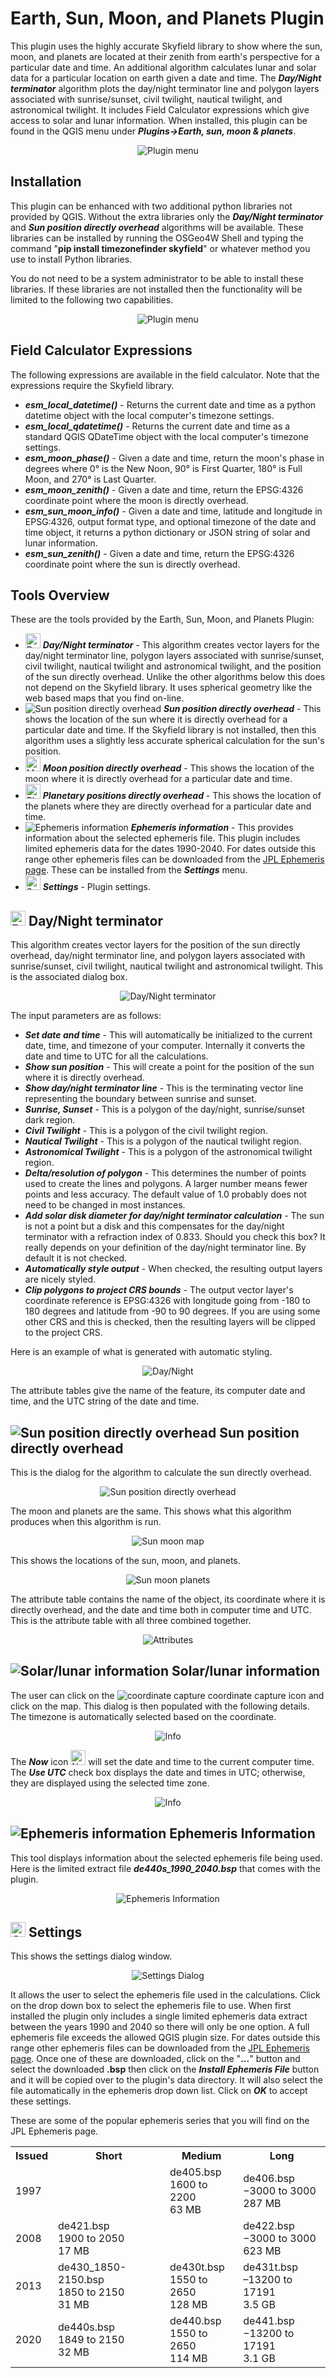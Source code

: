 # Earth, Sun, Moon, and Planets Plugin

This plugin uses the highly accurate Skyfield library to show where the sun, moon, and planets are located at their zenith from earth's perspective for a particular date and time. An additional algorithm calculates lunar and solar data for a particular location on earth given a date and time. The ***Day/Night terminator*** algorithm plots the day/night terminator line and polygon layers associated with sunrise/sunset, civil twilight, nautical twilight, and astronomical twilight. It includes Field Calculator expressions which give access to solar and lunar information. When installed, this plugin can be found in the QGIS menu under ***Plugins->Earth, sun, moon &amp; planets***. 

<div style="text-align:center"><img src="doc/menu.jpg" alt="Plugin menu"></div>

## Installation
This plugin can be enhanced with two additional python libraries not provided by QGIS. Without the extra libraries only the ***Day/Night terminator*** and ***Sun position directly overhead*** algorithms will be available. These libraries can be installed by running the OSGeo4W Shell and typing the command "**pip install timezonefinder skyfield**" or whatever method you use to install Python libraries.

You do not need to be a system administrator to be able to install these libraries. If these libraries are not installed then the functionality will be limited to the following two capabilities.

<div style="text-align:center"><img src="doc/menu_limited.jpg" alt="Plugin menu"></div>

## Field Calculator Expressions

The following expressions are available in the field calculator. Note that the expressions require the Skyfield library.

* ***esm_local_datetime()*** - Returns the current date and time as a python datetime object with the local computer's timezone settings.
* ***esm_local_qdatetime()*** - Returns the current date and time as a standard QGIS QDateTime object with the local computer's timezone settings. 
* ***esm_moon_phase()*** - Given a date and time, return the moon's phase in degrees where 0° is the New Noon, 90° is First Quarter, 180° is Full Moon, and 270° is Last Quarter.
* ***esm_moon_zenith()*** - Given a date and time, return the EPSG:4326 coordinate point where the moon is directly overhead. 
* ***esm_sun_moon_info()*** - Given a date and time, latitude and longitude in EPSG:4326, output format type, and optional timezone of the date and time object, it returns a python dictionary or JSON string of solar and lunar information.
* ***esm_sun_zenith()*** - Given a date and time, return the EPSG:4326 coordinate point where the sun is directly overhead.

## Tools Overview

These are the tools provided by the Earth, Sun, Moon, and Planets Plugin:

* <img src="icons/daynight.png" width=24 height=24 alt="Day/Night terminator"> ***Day/Night terminator*** - This algorithm creates vector layers for the day/night terminator line, polygon layers associated with sunrise/sunset, civil twilight, nautical twilight and astronomical twilight, and the position of the sun directly overhead. Unlike the other algorithms below this does not depend on the Skyfield library. It uses spherical geometry like the web based maps that you find on-line.
* <img src="icons/sun_icon.svg" alt="Sun position directly overhead"> ***Sun position directly overhead*** - This shows the location of the sun where it is directly overhead for a particular date and time. If the Skyfield library is not installed, then this algorithm uses a slightly less accurate spherical calculation for the sun's position.
* <img src="icons/moon.png" width=24 height=24 alt="Moon position directly overhead"> ***Moon position directly overhead*** - This shows the location of the moon where it is directly overhead for a particular date and time.
* <img src="icons/venus.png" width=24 height=24 alt="Planetary positions directly overhead"> ***Planetary positions directly overhead*** - This shows the location of the planets where they are directly overhead for a particular date and time.
* <img src="icons/ephem.svg" alt="Ephemeris information"> ***Ephemeris information*** - This provides information about the selected ephemeris file. This plugin includes limited ephemeris data for the dates 1990-2040. For dates outside this range other ephemeris files can be downloaded from the <a href="https://naif.jpl.nasa.gov/pub/naif/generic_kernels/spk/planets/">JPL Ephemeris page</a>. These can be installed from the ***Settings*** menu.
* <img src="doc/settings.png" width=24 height=24 alt="Settings"> ***Settings*** - Plugin settings.

## <img src="icons/daynight.png" width=24 height=24 alt="Day/Night terminator"> Day/Night terminator

This algorithm creates vector layers for the position of the sun directly overhead, day/night terminator line, and polygon layers associated with sunrise/sunset, civil twilight, nautical twilight and astronomical twilight. This is the associated dialog box.

<div style="text-align:center"><img src="doc/terminator.jpg" alt="Day/Night terminator"></div>

The input parameters are as follows:

* ***Set date and time*** - This will automatically be initialized to the current date, time, and timezone of your computer. Internally it converts the date and time to UTC for all the calculations.
* ***Show sun position*** - This will create a point for the position of the sun where it is directly overhead.
* ***Show day/night terminator line*** - This is the terminating vector line representing the boundary between sunrise and sunset.
* ***Sunrise, Sunset*** - This is a polygon of the day/night, sunrise/sunset dark region.
* ***Civil Twilight*** - This is a polygon of the civil twilight region.
* ***Nautical Twilight*** - This is a polygon of the nautical twilight region.
* ***Astronomical Twilight*** - This is a polygon of the astronomical twilight region.
* ***Delta/resolution of polygon*** - This determines the number of points used to create the lines and polygons. A larger number means fewer points and less accuracy. The default value of 1.0 probably does not need to be changed in most instances.
* ***Add solar disk diameter for day/night terminator calculation*** - The sun is not a point but a disk and this compensates for the day/night terminator with a refraction index of 0.833. Should you check this box? It really depends on your definition of the day/night terminator line. By default it is not checked.
* ***Automatically style output*** - When checked, the resulting output layers are nicely styled.
* ***Clip polygons to project CRS bounds*** - The output vector layer's coordinate reference is EPSG:4326 with longitude going from -180 to 180 degrees and latitude from -90 to 90 degrees. If you are using some other CRS and this is checked, then the resulting layers will be clipped to the project CRS.

Here is an example of what is generated with automatic styling.

<div style="text-align:center"><img src="doc/day_night.jpg" alt="Day/Night"></div>

The attribute tables give the name of the feature, its computer date and time, and the UTC string of the date and time.

## <img src="icons/sun_icon.svg" alt="Sun position directly overhead"> Sun position directly overhead

This is the dialog for the algorithm to calculate the sun directly overhead.

<div style="text-align:center"><img src="doc/sunalg.jpg" alt="Sun position directly overhead"></div>

The moon and planets are the same. This shows what this algorithm produces when this algorithm is run.

<div style="text-align:center"><img src="doc/sunmoonmap.jpg" alt="Sun moon map"></div>

This shows the locations of the sun, moon, and planets.

<div style="text-align:center"><img src="doc/sunmoonplanets.jpg" alt="Sun moon planets"></div>

The attribute table contains the name of the object, its coordinate where it is directly overhead, and the date and time both in computer time and UTC. This is the attribute table with all three combined together.

<div style="text-align:center"><img src="doc/attributes.jpg" alt="Attributes"></div>

## <img src="icons/info.svg" alt="Solar/lunar information"> Solar/lunar information

The user can click on the <img src="icons/coordCapture.svg" alt="coordinate capture"> coordinate capture icon and click on the map. This dialog is then populated with the following details. The timezone is automatically selected based on the coordinate.

<div style="text-align:center"><img src="doc/info.jpg" alt="Info"></div>

The ***Now*** icon <img src="icons/CurrentTime.png" width=24 height=24 alt="Now"> will set the date and time to the current computer time. The ***Use UTC*** check box displays the date and times in UTC; otherwise, they are displayed using the selected time zone.

<div style="text-align:center"><img src="doc/info2.jpg" alt="Info"></div>

## <img src="icons/ephem.svg" alt="Ephemeris information"> Ephemeris Information
This tool displays information about the selected ephemeris file being used. Here is the limited extract file ***de440s_1990_2040.bsp*** that comes with the plugin.

<div style="text-align:center"><img src="doc/ephemeris_info.jpg" alt="Ephemeris Information"></div>

## <img src="doc/settings.png" width=24 height=24 alt="Settings"> Settings

This shows the settings dialog window. 

<div style="text-align:center"><img src="doc/settings_dialog.jpg" alt="Settings Dialog"></div>

It allows the user to select the ephemeris file used in the calculations. Click on the drop down box to select the ephemeris file to use. When first installed the plugin only includes a single limited ephemeris data extract between the years 1990 and 2040 so there will only be one option. A full ephemeris file exceeds the allowed QGIS plugin size. For dates outside this range other ephemeris files can be downloaded from the <a href="https://naif.jpl.nasa.gov/pub/naif/generic_kernels/spk/planets/">JPL Ephemeris page</a>. Once one of these are downloaded, click on the "**...**" button and select the downloaded **.bsp** then click on the ***Install Ephemeris File*** button and it will be copied over to the plugin's data directory. It will also select the file automatically in the ephemeris drop down list. Click on ***OK*** to accept these settings.

These are some of the popular ephemeris series that you will find on the JPL Ephemeris page.

<table><tr><th>Issued</th><th>Short</th><th>Medium</th><th>Long</th></tr>
<tr><td>1997</td><td></td>
<td>de405.bsp<br/>
1600 to 2200<br/>
63 MB</td>
<td>de406.bsp<br/>
−3000 to 3000<br/>
287 MB</td>
</tr>
<tr><td>2008</td>
<td>de421.bsp<br/>
1900 to 2050<br/>
17 MB</td>
<td></td>
<td>de422.bsp<br/>
−3000 to 3000<br/>
623 MB</td>
</tr>
<tr><td>2013</td>
<td>de430_1850-2150.bsp<br/>
1850 to 2150<br/>
31 MB</td>
<td>de430t.bsp<br/>
1550 to 2650<br/>
128 MB</td>
<td>de431t.bsp<br/>
–13200 to 17191<br/>
3.5 GB</td>
</tr>
<tr><td>2020</td>
<td>de440s.bsp<br/>
1849 to 2150<br/>
32 MB</td>
<td>de440.bsp<br/>
1550 to 2650<br/>
114 MB</td>
<td>de441.bsp<br/>
−13200 to 17191<br/>
3.1 GB</td>
</tr>
</table>